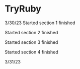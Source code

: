 # TryRuby

3/30/23 
Started section 1
finished

Started section 2
finished

Started section 3
finished

Started section 4
finished

3/31/23

